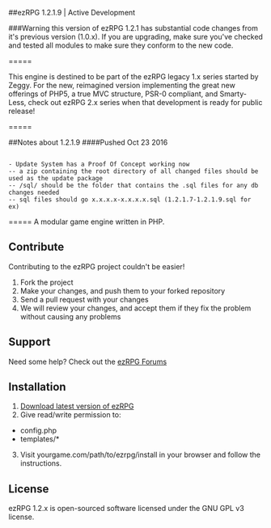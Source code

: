 ##ezRPG 1.2.1.9 | Active Development

###Warning this version of ezRPG 1.2.1 has substantial code changes from it's previous version (1.0.x). If you are upgrading, make sure you've checked and tested all modules to make sure they conform to the new code.

=====

This engine is destined to be part of the ezRPG legacy 1.x series started by Zeggy. For the new, reimagined version implementing the great new offerings of PHP5, a true MVC structure, PSR-0 compliant, and Smarty-Less, check out ezRPG 2.x series when that development is ready for public release!

=====

##Notes about 1.2.1.9
####Pushed Oct 23 2016
```

- Update System has a Proof Of Concept working now
-- a zip containing the root directory of all changed files should be used as the update package
-- /sql/ should be the folder that contains the .sql files for any db changes needed
-- sql files should go x.x.x.x-x.x.x.x.sql (1.2.1.7-1.2.1.9.sql for ex)

```
=====
A modular game engine written in PHP.

## Contribute
Contributing to the ezRPG project couldn't be easier!

1. Fork the project
2. Make your changes, and push them to your forked repository
3. Send a pull request with your changes
4. We will review your changes, and accept them if they fix the problem without causing any problems

## Support
Need some help? Check out the [ezRPG Forums](http://www.ezrpgproject.net/)

## Installation

1. [Download latest version of ezRPG](https://github.com/ezrpg/ezRPG-1.2.x/tags)
2. Give read/write permission to:
  * config.php
  * templates/*
3. Visit yourgame.com/path/to/ezrpg/install in your browser and follow the instructions.

## License

ezRPG 1.2.x is open-sourced software licensed under the GNU GPL v3 license.


